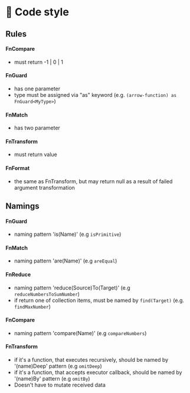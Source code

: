 # 📝 Code style

## Rules

#### FnCompare
- must return -1 | 0 | 1

#### FnGuard
- has one parameter
- type must be assigned via "as" keyword (e.g. `(arrow-function) as FnGuard<MyType>`)

#### FnMatch
- has two parameter

#### FnTransform
- must return value

#### FnFormat
- the same as FnTransform, but may return null as a result of failed argument transformation

## Namings

#### FnGuard
- naming pattern 'is(Name)' (e.g `isPrimitive`)

#### FnMatch
- naming pattern 'are(Name)' (e.g `areEqual`)

#### FnReduce
- naming pattern 'reduce(Source)To(Target)' (e.g `reduceNumbersToSumNumber`)
- if return one of collection items, must be named by `find(Target)` (e.g. `findMaxNumber`)

#### FnCompare
- naming pattern 'compare(Name)' (e.g `compareNumbers`)

<!-- #### FnFormat
- naming pattern 'to(Name)' (e.g `toCamelCase`) -->

#### FnTransform
- if it's a function, that executes recursively, should be named by '(name)Deep' pattern (e.g `omitDeep`)
- if it's a function, that accepts executor callback, should be named by '(name)By' pattern (e.g `omitBy`)
- Doesn't have to mutate received data
<!-- - if it's a cloning method, should be named by 'to(Name)ed' pattern (e.g `Array.prototype.toSpliced()`) -->
